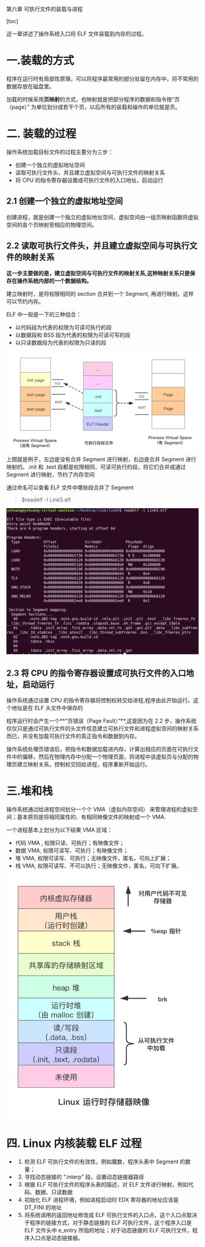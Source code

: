 第六章 可执行文件的装载与进程

[toc]

这一章讲述了操作系统入口将 ELF 文件装载到内存的过程。

# 一.装载的方式

程序在运行时有局部性原理，可以将程序最常用的部分驻留在内存中，将不常用的数据存放在磁盘里。

加载的时候采用**页映射**的方式，也映射就是把部分程序的数据和指令按“页（page）” 为单位划分成若干个页，以后所有的装载和操作的单位就是页。


# 二. 装载的过程

操作系统加载目标文件的过程主要分为三步：

- 创建一个独立的虚拟地址空间
- 读取可执行文件头，并且建立虚拟空间与可执行文件的映射关系
- 将 CPU 的指令寄存器设置成可执行文件的入口地址，启动运行


## 2.1 创建一个独立的虚拟地址空间
 创建进程，就是创建一个独立的虚拟地址空间，虚拟空间由一组页映射函数将虚拟空间的各个页映射至相应的物理空间。

## 2.2 读取可执行文件头，并且建立虚拟空间与可执行文件的映射关系

**这一步主要做的是，建立虚拟空间与可执行文件的映射关系,这种映射关系只是保存在操作系统内部的一个数据结构。**

建立映射时，是将权限相同的 section 合并到一个 Segment, 再进行映射。这样可以节约内存。

ELF 中一般是一下的三种组合：

- 以代码段为代表的权限为可读可执行的段
- 以数据段和 BSS 段为代表的权限为可读可写的段
- 以只读数据段为代表的权限为只读的段

![ELF_Segment](media/ELF_Segment-1.png)
上图就是例子，左边是没有合并 Segment 进行映射，右边是合并 Segment 进行映射的。.init 和 .text 段都是权限相同、可读可执行的段，将它们合并成通过 Segment 进行映射，节约了内存空间

通过命名可以查看 ELF 文件中哪些段合并了 Segment 
> $readelf -l Link5.elf

![ELF_Segment](media/dylink_load_1.png)


## 2.3 将 CPU 的指令寄存器设置成可执行文件的入口地址，启动运行

操作系统通过设置 CPU 的指令寄存器将控制权转交给进程,程序由此开始运行。这个地址是在 ELF 头文件中保存的

程序运行时会产生一个**“页错误（Page Fault）”**,这是因为在 2.2 步，操作系统仅仅只是通过可执行文件的头文件信息建立可执行文件和进程虚拟空间的映射关系而已，并没有加载可执行文件的真正指令和数据到内存。

操作系统处理页错误后，把指令和数据加载进内存，计算出相应的页面在可执行文件中的偏移，然后在物理内存中分配一个物理页面，将进程中该虚拟页与分配的物理页建立映射关系，控制权交回给进程，程序重新开始运行。

# 三.堆和栈
操作系统通过给进程空间划分一个个 VMA（虚拟内存空间） 来管理进程的虚拟空间；基本原则是将相同属性的、有相同映像文件的映射成一个 VMA.

一个进程基本上划分为以下结果 VMA 区域：

- 代码 VMA , 权限只读、可执行；有映像文件；
- 数据 VMA, 权限可读写、可执行；有映像文件；
- 堆 VMA, 权限可读写、可执行；无映像文件，匿名，可向上扩展；
- 栈 VMA, 权限可读写、不可以执行；无映像文件，匿名，可向下扩展。

![ELF_Segment](media/dylink_load_2.png)

# 四. Linux 内核装载 ELF 过程

- 1. 检测 ELF 可执行文件的有效性，例如魔数，程序头表中 Segment 的数量；
- 2. 寻找动态链接的 “.interp” 段，设置动态链接器路径
- 3. 根据 ELF 可执行文件的程序头表的描述，对 ELF 文件进行映射，例如代码、数据、只读数据
- 4. 初始化 ELF 进程环境，例如进程启动时 EDX 寄存器的地址应该是 DT_FINI 的地址
- 5. 将系统调用的返回地址修改成 ELF 可执行文件的入口点，这个入口点取决于程序的链接方式，对于静态链接的 ELF 可执行文件，这个程序入口是 ELF 文件头中 e_entry 所指的地址；对于动态链接的 ELF 可执行文件，程序入口点是动态链接器。

 


